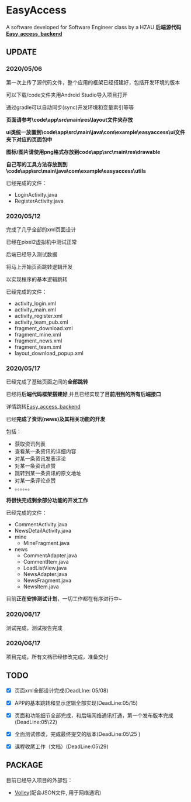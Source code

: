 # EasyAccess
A software developed for Software Engineer class by a HZAU 
**后端源代码[Easy_access_backend](https://github.com/JiengupXing/EasyAccess_backend)**


## UPDATE

### 2020/05/06

第一次上传了源代码文件，整个应用的框架已经搭建好，包括开发环境的版本

可以下载/code文件夹用Android Studio导入项目打开

通过gradle可以自动同步(sync)开发环境和变量索引等等

**页面请参考\code\app\src\main\res\layout文件夹存放**

**ui类统一放置到\code\app\src\main\java\com\example\easyaccess\ui文件夹下对应的页面包中**

**图标/图片请使用png格式存放到code\app\src\main\res\drawable**

**自己写的工具方法存放到到\code\app\src\main\java\com\example\easyaccess\utils**

已经完成的文件：

- LoginActivity.java
- RegisterActivity.java

### 2020/05/12

完成了几乎全部的xml页面设计

已经在pixel2虚拟机中测试正常

后端已经导入测试数据

将马上开始页面跳转逻辑开发

以实现程序的基本逻辑跳转

已经完成的文件：

- activity_login.xml
- activity_main.xml
- activity_register.xml
- activity_team_pub.xml
- fragment_download.xml
- fragment_mine.xml
- fragment_news.xml
- fragment_team.xml
- layout_download_popup.xml

### 2020/05/17

已经完成了基础页面之间的**全部跳转**

已经将**后端代码框架搭建好**,并且已经实现了**目前用到的所有后端接口**

详情跳转[Easy_access_backend](https://github.com/JiengupXing/EasyAccess_backend)

已经**完成了资讯(news)及其相关功能的开发**

包括：

- 获取资讯列表
- 查看某一条资讯的详细内容
- 对某一条资讯发表评论
- 对某一条资讯点赞
- 跳转到某一条资讯的原文地址
- 对某一条评论点赞
- 。。。。。。

**将很快完成剩余部分功能的开发工作**

已经完成的文件：

- CommentActivity.java
- NewsDetailActivity.java
- mine
  - MineFragment.java
- news
  - CommentAdapter.java
  - CommentItem.java
  - LoadListView.java
  - NewsAdapter.java
  - NewsFragment.java
  - NewsItem.java

目前**正在安排测试计划**，一切工作都在有序进行中~

### 2020/06/17

测试完成，测试报告完成

### 2020/06/17

项目完成，所有文档已经修改完成，准备交付

## TODO

- [x] 页面xml全部设计完成(DeadLIne: 05/08)
- [x] APP的基本跳转和显示逻辑全部实现(DeadLine:05/15)
- [x] 页面和功能细节全部完成，和后端网络通讯打通，第一个发布版本完成(DeadLine:05\22)
- [x] 全面测试修改，完成最终提交的版本(DeadLine:05\25 )
- [x] 课程收尾工作（文档）(DeadLine:05\29)



## PACKAGE

目前已经导入项目的外部包：

- [Volley](https://github.com/google/volley)(配合JSON文件, 用于网络通讯)

